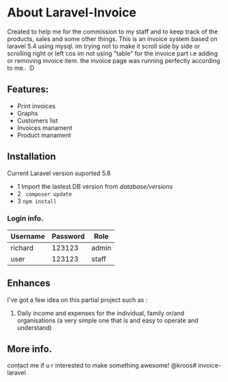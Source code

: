 # About Laravel-Invoice
Created to help me for the commission to my staff and to keep track of the products, sales and some other things.
This is an invoice system based on laravel 5.4 using mysql. im trying not to make it scroll side by side or scrolling right or left cos im not using "table" for the invoice part i.e adding or removing invoice item. the invoice page was running perfectly according to me.. :D

## Features:

 - Print invoices
 - Graphs
 - Customers list
 - Invoices manament
 - Product manament

## Installation
Current Laravel version suported 5.8
- 1 Import the lastest DB version from _database/versions_
- 2 `` composer update``
- 3 ``npm install``

### Login info.
|Username|Password|Role|
|--|--|--|
|richard|123123|admin|
|user|123123|staff|


## Enhances
I've got a few idea on this partial project such as :
1. Daily income and expenses for the individual, family or/and organisations (a very simple one that is and easy to operate and understand)


## More info.
contact me if u r interested to make something awesome! @kroos# invoice-laravel

